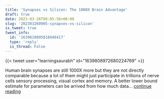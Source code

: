 ```yaml
---
title: 'Synapses vs Silicon: The 1000X Brain Advantage'
draft: true
date: 2023-03-26T09:05:58+00:00
slug: '202303260905-synapses-vs-silicon'
is_tweet: true
tweet_info:
  id: '1639810895818940417'
  type: 'reply'
  is_thread: False
---
```




{{< tweet user="learningsaurabh" id="1639808972680224769" >}}

Human brain synapses are still 1000X more but they are not directly comparable because a lot of them might just participate in trillions of nerve cells sensory processing, visual cortex and memory. A better lower bound estimate for parameters can be arrived from how much data… [continue reading](https://x.com/sytelus/status/1639810895818940417)
